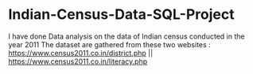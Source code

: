 # Indian-Census-Data-SQL-Project
I have done Data analysis on the data of Indian census conducted in the year 2011 
The dataset are gathered from these two websites : https://www.census2011.co.in/district.php
                                                 || https://www.census2011.co.in/literacy.php
